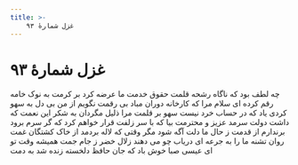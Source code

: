 ```yaml
---
title: >-
    غزل شمارهٔ ۹۳
---
```

# غزل شمارهٔ ۹۳

چه لطف بود که ناگاه رشحه قلمت
حقوق خدمت ما عرضه کرد بر کرمت
به نوک خامه رقم کرده ای سلام مرا
که کارخانه دوران مباد بی رقمت
نگویم از من بی دل به سهو کردی یاد
که در حساب خرد نیست سهو بر قلمت
مرا ذلیل مگردان به شکر این نعمت
که داشت دولت سرمد عزیز و محترمت
بیا که با سر زلفت قرار خواهم کرد
که گر سرم برود برندارم از قدمت
ز حال ما دلت آگه شود مگر وقتی
که لاله بردمد از خاک کشتگان غمت
روان تشنه ما را به جرعه ای دریاب
چو می دهند زلال خضر ز جام جمت
همیشه وقت تو ای عیسی صبا خوش باد
که جان حافظ دلخسته زنده شد به دمت
